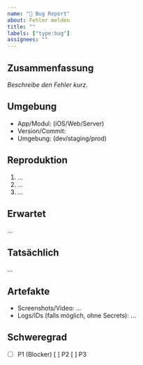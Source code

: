 ```yaml
---
name: "🐞 Bug Report"
about: Fehler melden
title: ""
labels: ["type:bug"]
assignees: ""
---
```


## Zusammenfassung
_Beschreibe den Fehler kurz._

## Umgebung
- App/Modul: (iOS/Web/Server)
- Version/Commit:
- Umgebung: (dev/staging/prod)

## Reproduktion
1. …
2. …
3. …

## Erwartet
…

## Tatsächlich
…

## Artefakte
- Screenshots/Video: …
- Logs/IDs (falls möglich, ohne Secrets): …

## Schweregrad
- [ ] P1 (Blocker)  [ ] P2  [ ] P3
